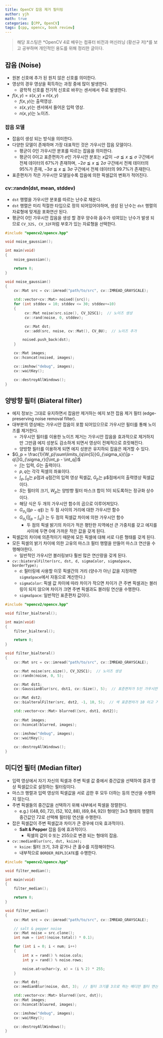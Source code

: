 ```yaml
---
title: OpenCV 잡음 제거 필터링
author: yjh
math: true
categories: [CPP, OpenCV]
tags: [cpp, opencv, book review]
---
```


> 해당 포스팅은 *OpenCV 4로 배우는 컴퓨터 비전과 머신러닝 (황선규 저)*를 보고 공부하며 개인적인 용도를 위해 정리한 글이다.

## 잡음 (Noise)

- 원본 신호에 추가 된 원치 않은 신호를 의미한다.
- 영상의 경우 영상을 획득하는 과정 중에 많이 발생한다.
  - 광학적 신호를 전기적 신호로 바꾸는 센서에서 주로 발생한다.
- $f(x, y) = s(x, y) + n(x, y)$
  - $f(x, y)$는 출력영상.
  - $s(x, y)$는 센서에서 들어온 입력 영상.
  - $n(x, y)$는 노이즈.

### 잡음 모델

- 잡음이 생성 되는 방식을 의미한다.
- 다양한 모델이 존재하며 가장 대표적인 것은 가우시안 잡음 모델이다.
  - 평균이 $0$인 가우시안 분포를 따르는 잡음을 의미한다.
  - 평균이 $0$이고 표준편차가 $\sigma$인 가우시안 분포는 $x$값이 $-\sigma\leqq{x}\leqq{\sigma}$ 구간에서 전체 데이터의 $67\%$가 존재하며, $-2\sigma\leqq{x}\leqq{2\sigma}$ 구간에서 전체 데이터의 $95\%$가 존재, $-3\sigma\leqq{x}\leqq{3\sigma}$ 구간에서 전체 데이터의 $99.7\%$가 존재한다.
- 표준편차가 작은 가우시안 모델일수록 잡음에 의한 픽셀값의 변화가 적어진다.

### cv::randn(dst, mean, stddev)

- `dst` 행렬을 가우시안 분포를 따르는 난수로 채운다.
- `dst` 행렬은 미리 적절한 타입으로 정의 되어있어야하며, 생성 된 난수는 `dst` 행렬의 자료형에 맞게끔 포화연산 된다.
- 평균이 $0$인 가우시안 잡음을 생성 할 경우 양수와 음수가 섞여있는 난수가 발생 되므로 `CV_32S, CV_32F`처럼 부호가 있는 자료형을 선택한다.

```cpp
#include "opencv2/opencv.hpp"

void noise_gaussian();

int main(void)
{
    noise_gaussian();

    return 0;
}

void noise_gaussian()
{
    cv::Mat src = cv::imread("path/to/src", cv::IMREAD_GRAYSCALE);

    std::vector<cv::Mat> noised({src});
    for (int stddev = 10; stddev <= 30; stddev+=10)
    {
         cv::Mat noise(src.size(), CV_32SC1);  // 노이즈 생성
         cv::rand(noise, 0, stddev);

         cv::Mat dst;
         cv::add(src, noise, cv::Mat(), CV_8U);  // 노이즈 추가

        noised.push_back(dst);
    }

    cv::Mat images;
    cv::hconcat(noised, images);

    cv::imshow("debug", images);
    cv::waitKey();

    cv::destroyAllWindows();
}
```

## 양방향 필터 (Biateral filter)

- 에지 정보는 그대로 유지하면서 잡음만 제거하는 에지 보전 잡음 제거 필터 (edge-preserving noise removal filter).
- 대부분의 영상에는 가우시안 잡음이 포함 되어있으므로 가우시안 필터를 통해 노이즈를 제거한다.
  - 가우시안 필터를 이용한 노이즈 제거는 가우시안 잡음을 효과적으로 제거하지만 그만큼 에지 성분도 감소하게 되면서 영상이 전체적으로 흐릿해진다.
  - 양방향 필터를 이용하게 되면 에지 성분은 유지하되 잡음은 제거할 수 있다.
- $G_p = \frac{1}{W_p}\sum\limits_{q\in{S}}G_{\sigma_s}(\|p - q\|)G_{\sigma_r}(|\int_p - \int_q|)$
  - $\int$는 입력, $G$는 출력이다.
  - $p, q$는 각각 픽셀의 좌표이다.
  - $\int_p, \int_q$는 $p$점과 $q$점간의 입력 영상 픽셀값, $G_p$는 p$점에서의 출력영상 픽셀값이다.
  - $S$는 필터의 크기, $W_p$는 양방향 필터 마스크 합이 1이 되도록하는 정규화 상수이다.
  - 해당 식은 두 개의 가우시안 함수의 곱으로 이루어져있다.
  - $G_{\sigma_s}(\|p - q\|)$ 는 두 점 사이의 거리에 대한 가우시안 함수
  - $G_{\sigma_r}(|\int_p - \int_q|)$ 는 두 점의 픽셀값 차이에 의한 가우시안 함수
    - 두 점의 픽셀 밝기의 차이가 적은 평탄한 지역에선 큰 가중치를 갖고 에지를 사이에 두면 $0$에 가까운 작은 값을 갖게 된다.
- 픽셀값의 차이에 의존적이기 때문에 모든 픽셀에 대해 서로 다른 형태를 갖게 된다.
- 모든 픽셀의 밝기 차이에 의한 고유의 마스크 필터 행렬을 만들어 마스크 연산을 수행해야한다.
  - 일반적인 가우시안 블러링보다 훨씬 많은 연산량을 갖게 된다.
- `cv::biateralFilter(src, dst, d, sigmaColor, sigmaSpace, borderType);`
  - `d`: 필터링에 사용할 이웃 픽셀간의 거리 (양수가 아닌 값을 지정하면 `sigmaSpace`에서 자동으로 계산한다.)
  - `sigmaColor`: 픽셀 값 차이에 따라 차이가 작으면 차이가 큰 주변 픽셀과는 블러링이 되지 않으며 차이가 크면 주변 픽셀과도 블러링 연산을 수행한다.
  - `sigmaSpace`: 일반적인 표준편차 값이다.

```cpp
#include "opencv2/opencv.hpp"

void filter_bialteral();

int main(void)
{
    filter_bialteral();

    return 0;
}

void filter_bialteral()
{
    cv::Mat src = cv::imread("path/to/src", cv::IMREAD_GRAYSCALE);

    cv::Mat noise(src.size(), CV_32SC1);  // 노이즈 생성
    cv::randn(noise, 0, 5);

    cv::Mat dst1;
    cv::GaussianBlur(src, dst1, cv::Size(), 5);  // 표준편차가 5인 가우시안 블러 연산 처리

    cv::Mat dst2;
    cv::bialteralFilter(src, dst2, -1, 10, 5);  // 색 표준편차가 10 이고 거리 표준편차가 5 인 양방향 필터링 연산 수행

    std::vector<cv::Mat> blurred({src, dst1, dst2});
    
    cv::Mat images;
    cv::hconcat(blurred, images);
    
    cv::imshow("debug", images);
    cv::waitKey();

    cv::destroyAllWindows();
}
```

## 미디언 필터 (Median filter)

- 입력 영상에서 자기 자신의 픽셀과 주변 픽셀 값 중에서 중간값을 선택하여 결과 영상 픽셀값으로 설정하는 필터링이다.
- 마스크 행렬과 입력 영상의 픽셀값을 서로 곱한 후 모두 더하는 등의 연산을 수행하지 않는다.
- 주변 픽셀들의 중간값을 선택하기 위해 내부에서 픽셀을 정렬한다.
  - e.g.) $((48, 60, 72), (52, 102, 88), (69, 84, 92))$ 형태인 3x3 형태의 행렬의 중간값인 $72$로 선택해 필터링 연산을 수행한다.
- 잡은 픽셀값이 주변 픽셀값과 차이가 큰 경우에 더욱 효과적이다.
  - **Salt & Pepper** 잡음 등에 효과적이다.
    - 픽셀의 값이 $0$ 또는 $255$으로 변경 되는 형태의 잡음.
- `cv::medianBlur(src, dst, ksize);`
  - `ksize`: 필터 크기, $3$과 같거나 큰 홀수를 지정해야한다.
  - 내부적으로 `BORDER_REPLICATE`를 수행한다.

```cpp
#include "opencv2/opencv.hpp"

void filter_median();

int main(void)
{
    filter_median();

    return 0;
}

void filter_median()
{
    cv::Mat src = cv::imread("path/to/src", cv::IMREAD_GRAYSCALE);

    // salt & pepper noise
    cv::Mat noise = src.clone();
    int num = (int)(noise.total() * 0.1);

    for (int i = 0; i < num; i++)
    {
        int x = rand() % noise.cols;
        int y = rand() % noise.rows;

        noise.at<uchar>(y, x) = (i % 2) * 255;
    }

    cv::Mat dst;
    cv::medianBlur(noise, dst, 3);  // 필터 크기를 3으로 하는 메디안 필터 연산 수행

    std::vector<cv::Mat> blurred({src, dst});
    cv::Mat images;
    cv::hconcat(bluured, images);

    cv::imshow("debug", images);
    cv::waitKey();

    cv::destroyAllWindows();
}
```
